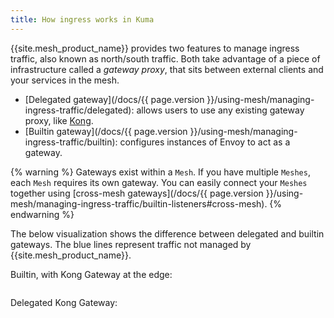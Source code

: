 ```yaml
---
title: How ingress works in Kuma
---
```


{{site.mesh_product_name}} provides two features to manage ingress traffic, also known as north/south traffic.
Both take advantage of a piece of infrastructure called a _gateway proxy_, that
sits between external clients and your services in the mesh.

- [Delegated gateway](/docs/{{ page.version }}/using-mesh/managing-ingress-traffic/delegated): allows users to use any existing gateway proxy, like [Kong](https://github.com/Kong/kong).
- [Builtin gateway](/docs/{{ page.version }}/using-mesh/managing-ingress-traffic/builtin): configures instances of Envoy to act as a gateway.

{% warning %}
Gateways exist within a `Mesh`.
If you have multiple `Meshes`, each `Mesh` requires its own gateway. You can easily connect your `Meshes` together using [cross-mesh gateways](/docs/{{ page.version }}/using-mesh/managing-ingress-traffic/builtin-listeners#cross-mesh).
{% endwarning %}

The below visualization shows the difference between delegated and builtin gateways. The blue lines represent traffic not managed by {{site.mesh_product_name}}.

Builtin, with Kong Gateway at the edge:

<center>
<img src="/assets/images/diagrams/builtin-gateway.webp" alt=""/>
</center>

Delegated Kong Gateway:

<center>
<img src="/assets/images/diagrams/delegated-gateway.webp" alt="" />
</center>
